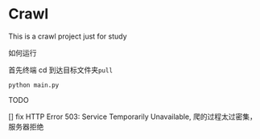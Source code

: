 # Crawl

This is a crawl project just for study

如何运行

首先终端 cd 到达目标文件夹`pull`

`python main.py`

TODO

[] fix HTTP Error 503: Service Temporarily Unavailable, 爬的过程太过密集，服务器拒绝